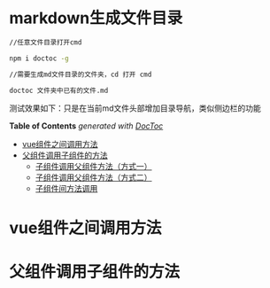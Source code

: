 # markdown生成文件目录

```cmd
//任意文件目录打开cmd

npm i doctoc -g
```

```cmd
//需要生成md文件目录的文件夹，cd 打开 cmd

doctoc 文件夹中已有的文件.md
```

测试效果如下：只是在当前md文件头部增加目录导航，类似侧边栏的功能

<!-- START doctoc generated TOC please keep comment here to allow auto update -->
<!-- DON'T EDIT THIS SECTION, INSTEAD RE-RUN doctoc TO UPDATE -->
**Table of Contents**  *generated with [DocToc](https://github.com/thlorenz/doctoc)*

- [vue组件之间调用方法](#vue%E7%BB%84%E4%BB%B6%E4%B9%8B%E9%97%B4%E8%B0%83%E7%94%A8%E6%96%B9%E6%B3%95)
- [父组件调用子组件的方法](#%E7%88%B6%E7%BB%84%E4%BB%B6%E8%B0%83%E7%94%A8%E5%AD%90%E7%BB%84%E4%BB%B6%E7%9A%84%E6%96%B9%E6%B3%95)
  - [子组件调用父组件方法（方式一）](#%E5%AD%90%E7%BB%84%E4%BB%B6%E8%B0%83%E7%94%A8%E7%88%B6%E7%BB%84%E4%BB%B6%E6%96%B9%E6%B3%95%E6%96%B9%E5%BC%8F%E4%B8%80)
  - [子组件调用父组件方法（方式二）](#%E5%AD%90%E7%BB%84%E4%BB%B6%E8%B0%83%E7%94%A8%E7%88%B6%E7%BB%84%E4%BB%B6%E6%96%B9%E6%B3%95%E6%96%B9%E5%BC%8F%E4%BA%8C)
  - [子组件间方法调用](#%E5%AD%90%E7%BB%84%E4%BB%B6%E9%97%B4%E6%96%B9%E6%B3%95%E8%B0%83%E7%94%A8)

<!-- END doctoc generated TOC please keep comment here to allow auto update -->

# vue组件之间调用方法

# 父组件调用子组件的方法
